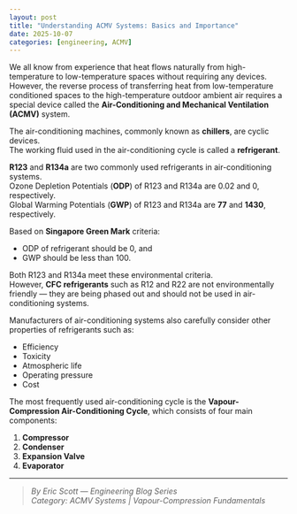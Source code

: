 ```yaml
---
layout: post
title: "Understanding ACMV Systems: Basics and Importance"
date: 2025-10-07
categories: [engineering, ACMV]
---
```



We all know from experience that heat flows naturally from high-temperature to low-temperature spaces without requiring any devices.  
However, the reverse process of transferring heat from low-temperature conditioned spaces to the high-temperature outdoor ambient air requires a special device called the **Air-Conditioning and Mechanical Ventilation (ACMV)** system.  

The air-conditioning machines, commonly known as **chillers**, are cyclic devices.  
The working fluid used in the air-conditioning cycle is called a **refrigerant**.  

**R123** and **R134a** are two commonly used refrigerants in air-conditioning systems.  
Ozone Depletion Potentials (**ODP**) of R123 and R134a are 0.02 and 0, respectively.  
Global Warming Potentials (**GWP**) of R123 and R134a are **77** and **1430**, respectively.  

Based on **Singapore Green Mark** criteria:  
- ODP of refrigerant should be 0, and  
- GWP should be less than 100.  

Both R123 and R134a meet these environmental criteria.  
However, **CFC refrigerants** such as R12 and R22 are not environmentally friendly — they are being phased out and should not be used in air-conditioning systems.  

Manufacturers of air-conditioning systems also carefully consider other properties of refrigerants such as:  
- Efficiency  
- Toxicity  
- Atmospheric life  
- Operating pressure  
- Cost  

The most frequently used air-conditioning cycle is the **Vapour-Compression Air-Conditioning Cycle**, which consists of four main components:  
1. **Compressor**  
2. **Condenser**  
3. **Expansion Valve**  
4. **Evaporator**

---

> *By Eric Scott — Engineering Blog Series*  
> *Category: ACMV Systems | Vapour-Compression Fundamentals*
